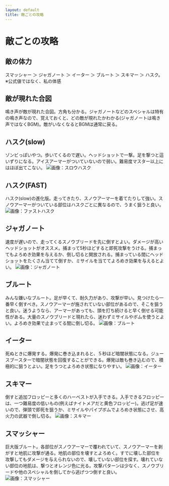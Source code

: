 ```yaml
---
layout: default
title: 敵ごとの攻略
---
```

# 敵ごとの攻略

## 敵の体力
スマッシャー ＞ ジャガノート ＞ イーター ＞ ブルート ＞ スキマー ＞ ハスク。 ※公式値ではなく、私の体感

## 敵が現れた合図
鳴き声が敵が現れた合図。方角も分かる。ジャガノートなどのスペシャルは特有の鳴き声なので、覚えておくと、どの敵が現れたかわかる(ジャガノートは鳴き声ではなくBGM)。敵がいなくなるとBGMは通常に戻る。

## ハスク(slow)
ゾンビっぽいやつ。歩いてくるので遅い。ヘッドショットで一撃。足を撃つと這いずりになる。アイスアーマーがついていないので弱い。難易度マスター以上にはほぼ出てこない。
![画像：スロウハスク](../images/ene_husk-slow.jpg)

## ハスク(FAST)
ハスク(slow)の進化版。走ってきたり、スノウアーマーを着てたりして強い。スノウアーマーがついている部位はハスクごとに異なるので、うまく狙うと良い。
![画像：ファストハスク](../images/ene_husk-fast.jpg)

## ジャガノート
速度が遅いので、走ってくるスノウブリードを先に倒すとよい。ダメージが高いヘッドショットがオススメ。捕まって5秒ほどすると即死攻撃をうける。捕まってもよろめき効果を与えるか、倒し切ると開放される。捕まっている間にヘッドショットをたくさん当てて倒すか、ミサイルを当ててよろめき効果を与えるとよい。
![画像：ジャガノート](../images/ene_jugg.jpg)

## ブルート
みんな嫌いなブルート。足が早くて、耐久力があり、攻撃が早い。見つけたら一番早く倒すべき。スノウアーマーが施されていない部位があるので、そこを狙うと良い。迷うようなら、アーマーがあっても、頭を打ち続けると早く倒せる可能性がある。大量のスノウブリードと現れたら、迷わずミサイルやボムを使うとよい。よろめき効果で止まってる間に倒し切る。
![画像：ブルート](../images/ene_brute.jpg)

## イーター
死ぬときに爆発する。爆発に巻き込まれると、５秒ほど暗闇状態になる。ジュースブースターで暗闇状態を回復することができる。爆発は敵も巻き込むので、積極的に狙うとよい。足をうつとよろめき状態になりやすい。
![画像：イーター](../images/ene_eater.jpg)

## スキマー
倒すと追加フロッピーと多くのハーベストが入手できる。入手できるフロッピーは、一つ難易度の低いもの(例えばナイトメアだと黄色フロッピー)。逃げ足が速いので、弾頭で即死を狙うか、ミサイルやパイプボムでよろめき状態にさせ、高火力の武器で倒し切る。
![画像：スキマー](../images/ene_skimmer.jpg)

## スマッシャー
巨大版ブルート。各部位がスノウアーマーで覆われていて、スノウアーマーを剥がすと地肌に攻撃が通る。地肌の部位を壊すとよろめく。すでに壊した部位を攻撃してもダメージを与えられないので、壊していない部位を探す。壊れていない部位の地肌は、撃つとオレンジ色に光る。攻撃パターンは少なく、スノウブリードや他のスペシャルを倒してから逃げつつ倒すと良い。
![画像：スマッシャー](../images/ene_smasher.jpg)
